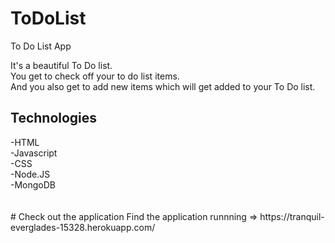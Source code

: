 # ToDoList
To Do List App

It's a beautiful To Do list. <br>
You get to check off your to do list items. <br> And you also get to add new items which will get added to your To Do list.

<h2>Technologies</h2>
-HTML <br>
-Javascript <br>
-CSS <br>
-Node.JS <br>
-MongoDB <br>

<br>
<br>
# Check out the application
Find the application runnning => https://tranquil-everglades-15328.herokuapp.com/
